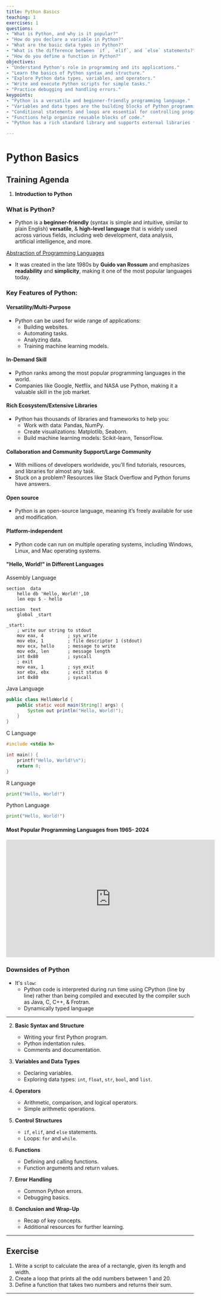 ```yaml
---
title: Python Basics
teaching: 1
exercises: 1
questions:
- "What is Python, and why is it popular?"
- "How do you declare a variable in Python?"
- "What are the basic data types in Python?"
- "What is the difference between `if`, `elif`, and `else` statements?"
- "How do you define a function in Python?"
objectives:
- "Understand Python's role in programming and its applications."
- "Learn the basics of Python syntax and structure."
- "Explore Python data types, variables, and operators."
- "Write and execute Python scripts for simple tasks."
- "Practice debugging and handling errors."
keypoints:
- "Python is a versatile and beginner-friendly programming language."
- "Variables and data types are the building blocks of Python programming."
- "Conditional statements and loops are essential for controlling program flow."
- "Functions help organize reusable blocks of code."
- "Python has a rich standard library and supports external libraries for advanced functionalities."

---
```


# Python Basics

## Training Agenda

1. **Introduction to Python**
   
### What is Python?

- Python is a **beginner-friendly** (syntax is simple and intuitive, similar to plain English) **versatile**, & **high-level language** that is widely used across various fields, including web development, data analysis, artificial intelligence, and more.

[Abstraction of Programming Languages](../assets/img/programming-language.png) 
  
- It was created in the late 1980s by **Guido van Rossum** and emphasizes **readability** and **simplicity**, making it one of the most popular languages today.

### Key Features of Python:

#### Versatility/Multi-Purpose 
- Python can be used for wide range of applications:
   - Building websites.
   - Automating tasks.
   - Analyzing data.
   - Training machine learning models.

#### In-Demand Skill
  - Python ranks among the most popular programming languages in the world.
  - Companies like Google, Netflix, and NASA use Python, making it a valuable skill in the job market.
    
#### Rich Ecosystem/Extensive Libraries
- Python has thousands of libraries and frameworks to help you:
   - Work with data: Pandas, NumPy.
   - Create visualizations: Matplotlib, Seaborn.
   - Build machine learning models: Scikit-learn, TensorFlow.

#### Collaboration and Community Support/Large Community
- With millions of developers worldwide, you’ll find tutorials, resources, and libraries for almost any task.
- Stuck on a problem? Resources like Stack Overflow and Python forums have answers.

#### Open source
 - Python is an open-source language, meaning it’s freely available for use and modification.

#### Platform-independent
- Python code can run on multiple operating systems, including Windows, Linux, and Mac operating systems.

#### "Hello, World!" in Different Languages

Assembly Language
```
section  data
    hello db 'Hello, World!',10
    len equ $ - hello

section  text
    global _start

_start:
    ; write our string to stdout
    mov eax, 4         ; sys_write
    mov ebx, 1         ; file descriptor 1 (stdout)
    mov ecx, hello     ; message to write
    mov edx, len       ; message length
    int 0x80           ; syscall
    ; exit
    mov eax, 1         ; sys_exit
    xor ebx, ebx       ; exit status 0
    int 0x80           ; syscall
```

Java Language

```java 
public class HelloWorld {
    public static void main(String[] args) {
        System out println("Hello, World!");
    }
}
```

C Language

```c
#include <stdio h>

int main() {
    printf("Hello, World!\n");
    return 0;
}
```

R Language
```python 
print("Hello, World!")
```

Python Language
```python 
print("Hello, World!")
```

#### Most Popular Programming Languages from 1965- 2024
<iframe width="560" height="315" src="https://www.youtube.com/embed/xOW3Cehg_qg?si=dR6bCJjmc6yTFPR_" frameborder="0" allowfullscreen></iframe>

### Downsides of Python
  
  - It's `slow`:
    - Python code is interpreted during run time using CPython (line by line) rather than being compiled and executed by the compiler such as Java, C, C++, & Frotran.
    - Dynamically typed language

---




2. **Basic Syntax and Structure**
   - Writing your first Python program.
   - Python indentation rules.
   - Comments and documentation.

3. **Variables and Data Types**
   - Declaring variables.
   - Exploring data types: `int`, `float`, `str`, `bool`, and `list`.

4. **Operators**
   - Arithmetic, comparison, and logical operators.
   - Simple arithmetic operations.

5. **Control Structures**
   - `if`, `elif`, and `else` statements.
   - Loops: `for` and `while`.

6. **Functions**
   - Defining and calling functions.
   - Function arguments and return values.

7. **Error Handling**
   - Common Python errors.
   - Debugging basics.

8. **Conclusion and Wrap-Up**
   - Recap of key concepts.
   - Additional resources for further learning.

---

## Exercise
1. Write a script to calculate the area of a rectangle, given its length and width.
2. Create a loop that prints all the odd numbers between 1 and 20.
3. Define a function that takes two numbers and returns their sum.

---



